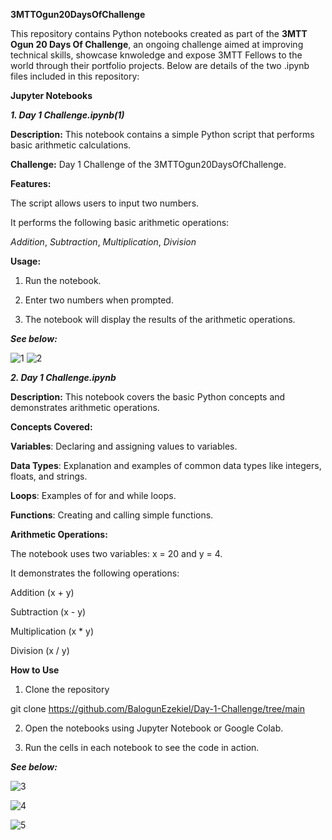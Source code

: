 **3MTTOgun20DaysOfChallenge**

This repository contains Python notebooks created as part of the **3MTT Ogun 20 Days Of Challenge**, an ongoing challenge aimed at improving technical skills, showcase knwoledge and expose 3MTT Fellows to the world through their portfolio projects. Below are details of the two .ipynb files included in this repository:

**Jupyter Notebooks**

**_1. Day 1 Challenge.ipynb(1)_**

**Description:** This notebook contains a simple Python script that performs basic arithmetic calculations.

**Challenge:** Day 1 Challenge of the 3MTTOgun20DaysOfChallenge.

**Features:**

The script allows users to input two numbers.

It performs the following basic arithmetic operations:

_Addition_, _Subtraction_, _Multiplication_, _Division_

**Usage:**

1. Run the notebook.

2. Enter two numbers when prompted.

3. The notebook will display the results of the arithmetic operations.

**_See below:_**

![1](https://github.com/user-attachments/assets/7196ddfa-cce9-4eb0-9262-e43c360bcdf5) 
![2](https://github.com/user-attachments/assets/d32925ee-95de-486d-aabf-3df9059f6e07)

**_2. Day 1 Challenge.ipynb_**

**Description:** This notebook covers the basic Python concepts and demonstrates arithmetic operations.

**Concepts Covered:**

**Variables**: Declaring and assigning values to variables.

**Data Types**: Explanation and examples of common data types like integers, floats, and strings.

**Loops**: Examples of for and while loops.

**Functions**: Creating and calling simple functions.

**Arithmetic Operations:**

The notebook uses two variables: x = 20 and y = 4.

It demonstrates the following operations:

Addition (x + y)

Subtraction (x - y)

Multiplication (x * y)

Division (x / y)

**How to Use**

1. Clone the repository

git clone https://github.com/BalogunEzekiel/Day-1-Challenge/tree/main

2. Open the notebooks using Jupyter Notebook or Google Colab.

3. Run the cells in each notebook to see the code in action.

**_See below:_**

![3](https://github.com/user-attachments/assets/fe380fd0-580c-4d2e-a2c3-d5f264371361)

![4](https://github.com/user-attachments/assets/25cf44e0-4858-4048-8b13-6f384eda0347)

![5](https://github.com/user-attachments/assets/5efa6148-df35-4e99-a1f9-ccfb94b04dab)
